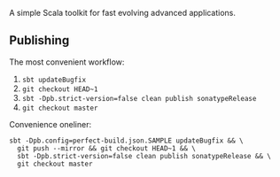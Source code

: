 A simple Scala toolkit for fast evolving advanced applications.

## Publishing

The most convenient workflow:

1. `sbt updateBugfix`
2. `git checkout HEAD~1`
3. `sbt -Dpb.strict-version=false clean publish sonatypeRelease`
4. `git checkout master`


Convenience oneliner:

    sbt -Dpb.config=perfect-build.json.SAMPLE updateBugfix && \
      git push --mirror && git checkout HEAD~1 && \
      sbt -Dpb.strict-version=false clean publish sonatypeRelease && \
      git checkout master

